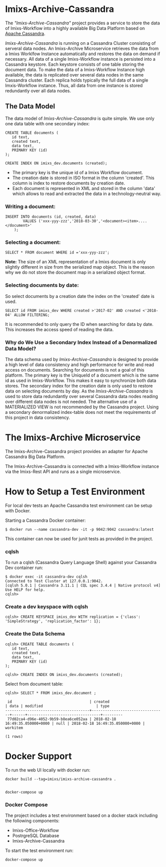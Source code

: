 # Imixs-Archive-Cassandra
The _"Imixs-Archive-Cassandra"_ project provides a service to store the data of Imixs-Workflow into a highly available Big Data Platform based on [Apache Cassandra](http://cassandra.apache.org/).

_Imixs-Archive-Cassandra_ is running on a Cassandra Cluster consisting of serveral data nodes. An Imixs-Archive Microservice retrieves the data from a Imixs Worklfow Instance automatically and restores the data on demand if necessary. All data of a single Imixs-Workflow instance is persisted into a Cassandra keystore. Each keystore consists of one table storing the document data. To make the data of a Imixs-Workflow Instance high available, the data is replicated over several data nodes in the same Cassandra cluster. Each replica holds typically the full data of a single Imxis-Workflow instance. Thus, all data from one instance is stored redundantly over all data nodes.  


## The Data Model

The data model of _Imixs-Archive-Cassandra_ is quite simple. We use only one data table with one secondary index:
	
	CREATE TABLE documents (
	   id text,
	   created text,
	   data text,
	   PRIMARY KEY (id)
	);
	
	CREATE INDEX ON imixs_dev.documents (created);


* The primary key is the unique id of a Imixs Workflow document.
* The creation date is stored in ISO format in the column 'created'. This column is index to restore documents by creation date.
* Each document is represented in XML and stored in the column 'data' which allows to read and extracted the data in a technology-neutral way. 

### Writing a document:

	INSERT INTO documents (id, created, data)
		    VALUES ('xxx-yyy-zzz','2018-03-30','<document><item>....</document>'
		);


### Selecting a document:

	SELECT * FROM document WHERE id ='xxx-yyy-zzz';	

**Note:** The size of an XML representation of a Imixs document is only slightly different in size from the serialized map object. This is the reason why we do not store the document map in a serialized object format.  



### Selecting documents by date:

So select documents by a creation date the index on the 'created' date is used. 

	SELECT id FROM imixs_dev WHERE created >'2017-02' AND created <'2018-04' ALLOW FILTERING;

It is recommended to only query the ID when searching for data by date. This increases the access speed of reading the data.


### Why do We Use a Secondary Index Instead of a Denormalized Data Model?

The data schema used by _Imixs-Archive-Cassandra_ is designed to provide a high level of data consistency and high performance for write and read access on documents. Searching for documents is not a goal of this platform. The primary key is the UniqueId of a document which is the same id as used in Imixs-Workflow. This makes it easy to synchronize both data stores. The secondary index for the creation date is only used to restore data on selecting documents by day. As the _Imixs-Archive-Cassandra_ is used to store data redundantly over several Cassandra data nodes reading over different data nodes is not needed. 
The alternative use of a MATERIALIZED VIEW is not recommended by the Cassandra project. Using a secondary denormalized index-table does not meet the requirements of this project in data consistency. 
	

# The Imixs-Archive Microservice



The Imixs-Archive-Cassandra project provides an adapter for Apache Cassandra Big Data Platform.

The Imixs-Archive-Cassandra is connected with a Imixs-Workflow instance via the Imixs-Rest API and runs as a single microservice. 


# How to Setup a Test Environment

For local dev tests an Apache Cassandra test environment can be setup with Docker. 

Starting a Cassandra Docker container:

	$ docker run --name cassandra-dev -it -p 9042:9042 cassandra:latest

This container can now be used for junit tests as provided in the project. 

### cqlsh

To run a cqlsh (Cassandra Query Language Shell) against your Cassandra Dev container run:

	$ docker exec -it cassandra-dev cqlsh
	Connected to Test Cluster at 127.0.0.1:9042.
	[cqlsh 5.0.1 | Cassandra 3.11.1 | CQL spec 3.4.4 | Native protocol v4]
	Use HELP for help.
	cqlsh>



### Create a dev keyspace with cqlsh

	cqlsh> CREATE KEYSPACE imixs_dev WITH replication = {'class': 'SimpleStrategy', 'replication_factor': 1};
	
	
### Create the Data Schema


	cqlsh> CREATE TABLE documents (
	   id text,
	   created text,
	   data text,
	   PRIMARY KEY (id)
	);
	
	cqlsh> CREATE INDEX ON imixs_dev.documents (created);
	
	
Select from document table:

	cqlsh> SELECT * FROM imixs_dev.document ;
	
	 id                                   | created                         | data | modified                        | type
	--------------------------------------+---------------------------------+------+---------------------------------+---------
	 77d02ca4-d96e-4052-9b59-b8ea6ce052aa | 2018-02-18 16:49:35.050000+0000 | null | 2018-02-18 16:49:35.050000+0000 | workitem
	
	(1 rows)



# Docker Support

To run the web UI locally with docker run:


	docker build --tag=imixs/imixs-archive-cassandra .


	docker-compose up


### Docker Compose

The project includes a test environment based on a docker stack including the following components:

* Imixs-Office-Workflow
* PostrgreSQL Database
* Imixs-Archive-Cassandra

To start the test environment run:

	docker-compose up

